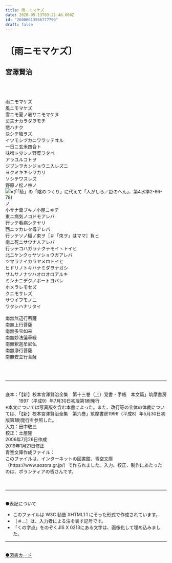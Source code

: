 ```yaml
---
title: 雨ニモマケズ
date: 2020-05-13T03:21:48.000Z
id: "26006613566777790"
draft: false
---
```

<div class="metadata">
<h1 class="title">〔雨ニモマケズ〕</h1>
<h2 class="author">宮澤賢治</h2>
<br>
<br>
</div>
<div id="contents" style="display:none"></div><div class="main_text"><br>
雨ニモマケズ<br>
風ニモマケズ<br>
雪ニモ夏ノ暑サニモマケヌ<br>
丈夫ナカラダヲモチ<br>
慾ハナク<br>
決シテ瞋ラズ<br>
イツモシヅカニワラッテヰル<br>
一日ニ玄米四合ト<br>
味噌ト少シノ野菜ヲタベ<br>
アラユルコトヲ<br>
ジブンヲカンジョウニ入レズニ<br>
ヨクミキキシワカリ<br>
ソシテワスレズ<br>
野原ノ松ノ林ノ<img src="./宮澤賢治 〔雨ニモマケズ〕_files/2-86-78.png" alt="※(「「蔭」の「陰のつくり」に代えて「人がしら／髟のへん」、第4水準2-86-78)" class="gaiji">ノ<br>
小サナ萓ブキノ小屋ニヰテ<br>
東ニ病気ノコドモアレバ<br>
行ッテ看病シテヤリ<br>
西ニツカレタ母アレバ<br>
行ッテソノ稲ノ朿ヲ<span class="notes">［＃「朿ヲ」はママ］</span>負ヒ<br>
南ニ死ニサウナ人アレバ<br>
行ッテコハガラナクテモイヽトイヒ<br>
北ニケンクヮヤソショウガアレバ<br>
ツマラナイカラヤメロトイヒ<br>
ヒドリノトキハナミダヲナガシ<br>
サムサノナツハオロオロアルキ<br>
ミンナニデクノボートヨバレ<br>
ホメラレモセズ<br>
クニモサレズ<br>
サウイフモノニ<br>
ワタシハナリタイ<br>
<br>
南無無辺行菩薩<br>
南無上行菩薩<br>
南無多宝如来<br>
南無妙法蓮華経<br>
南無釈迦牟尼仏<br>
南無浄行菩薩<br>
南無安立行菩薩<br>
<br>
<br>
<br>
</div>
<div class="bibliographical_information">
<hr>
<br>
底本：「【新】校本宮澤賢治全集　第十三巻（上）覚書・手帳　本文篇」筑摩書房<br>
　　　1997（平成9）年7月30日初版第1刷発行<br>
※本文については写真版を含む本書によった。また、改行等の全体の体裁については、「【新】校本宮澤賢治全集　第六巻」筑摩書房1996（平成8）年5月30日初版第1刷発行を参照した。<br>
入力：田中敬三<br>
校正：土屋隆<br>
2006年7月26日作成<br>
2019年1月21日修正<br>
青空文庫作成ファイル：<br>
このファイルは、インターネットの図書館、青空文庫（https://www.aozora.gr.jp/）で作られました。入力、校正、制作にあたったのは、ボランティアの皆さんです。<br>
<br>
<br>
</div>
<div class="notation_notes">
<hr>
<br>
●表記について<br>
<ul>
	<li>このファイルは W3C 勧告 XHTML1.1 にそった形式で作成されています。</li>
	<li>［＃…］は、入力者による注を表す記号です。</li>
	<li>「くの字点」をのぞくJIS X 0213にある文字は、画像化して埋め込みました。</li>
</ul>
</div>
<div id="card" style="display: block;">
<hr>
<br>
<a href="JavaScript:goLibCard();" id="goAZLibCard">●図書カード</a><script type="text/javascript" src="./宮澤賢治 〔雨ニモマケズ〕_files/contents.js"></script>
<script type="text/javascript" src="./宮澤賢治 〔雨ニモマケズ〕_files/golibcard.js"></script>
</div>
